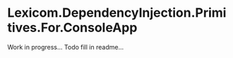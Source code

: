 ﻿# Lexicom.DependencyInjection.Primitives.For.ConsoleApp

Work in progress...
Todo fill in readme...
